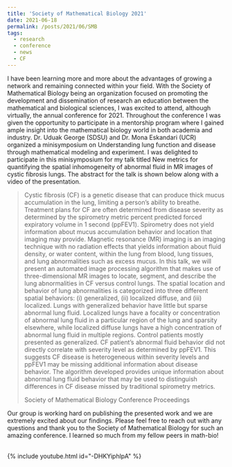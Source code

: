 ```yaml
---
title: 'Society of Mathematical Biology 2021'
date: 2021-06-18
permalink: /posts/2021/06/SMB
tags:
  - research
  - conference
  - news
  - CF
---
```


I have been learning more and more about the advantages of growing a network and remaining connected within your field. With the Society of Mathematical Biology being an organization focused on promoting the development and dissemination of research an education between the mathematical and biological sciences, I was excited to attend, although virtually, the annual conference for 2021. Throughout the conference I was given the opportunity to participate in a mentorship program where I gained ample insight into the mathematical biology world in both academia and industry. Dr. Uduak George (SDSU) and Dr. Mona Eskandari (UCR) organized a minisymposium on Understanding lung function and disease through mathematical modeling and experiment. I was delighted to participate in this minisymposium for my talk titled New metrics for quantifying the spatial inhomogeneity of abnormal fluid in MR images of cystic fibrosis lungs. The abstract for the talk is shown below along with a video of the presentation.

>Cystic fibrosis (CF) is a genetic disease that can produce thick mucus accumulation in the lung, limiting a person’s ability to breathe. Treatment plans for CF are often determined from disease severity as determined by the spirometry metric percent predicted forced expiratory volume in 1 second (ppFEV1). Spirometry does not yield information about mucus accumulation behavior and location that imaging may provide. Magnetic resonance (MR) imaging is an imaging technique with no radiation effects that yields information about fluid density, or water content, within the lung from blood, lung tissues, and lung abnormalities such as excess mucus. In this talk, we will present an automated image processing algorithm that makes use of three-dimensional MR images to locate, segment, and describe the lung abnormalities in CF versus control lungs. The spatial location and behavior of lung abnormalities is categorized into three different spatial behaviors: (i) generalized, (ii) localized diffuse, and (iii) localized. Lungs with generalized behavior have little but sparse abnormal lung fluid. Localized lungs have a focality or concentration of abnormal lung fluid in a particular region of the lung and sparsity elsewhere, while localized diffuse lungs have a high concentration of abnormal lung fluid in multiple regions. Control patients mostly presented as generalized. CF patient’s abnormal fluid behavior did not directly correlate with severity level as determined by ppFEV1. This suggests CF disease is heterogeneous within severity levels and ppFEV1 may be missing additional information about disease behavior. The algorithm developed provides unique information about abnormal lung fluid behavior that may be used to distinguish differences in CF disease missed by traditional spirometry metrics.
>
>Society of Mathematical Biology Conference Proceedings

Our group is working hard on publishing the presented work and we are extremely excited about our findings. Please feel free to reach out with any questions and thank you to the Society of Mathematical Biology for such an amazing conference. I learned so much from my fellow peers in math-bio!

<br>
{% include youtube.html id="-DHKYiphlpA" %}

